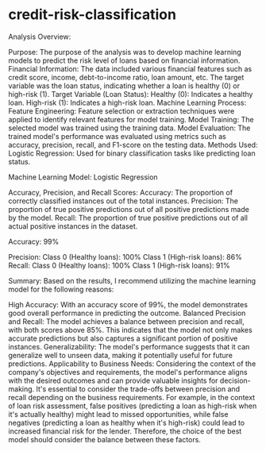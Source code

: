 # credit-risk-classification

Analysis Overview:

Purpose: The purpose of the analysis was to develop machine learning models to predict the risk level of loans based on financial information.
Financial Information: The data included various financial features such as credit score, income, debt-to-income ratio, loan amount, etc. The target variable was the loan status, indicating whether a loan is healthy (0) or high-risk (1).
Target Variable (Loan Status):
Healthy (0): Indicates a healthy loan.
High-risk (1): Indicates a high-risk loan.
Machine Learning Process:
Feature Engineering: Feature selection or extraction techniques were applied to identify relevant features for model training.
Model Training: The selected model was trained using the training data.
Model Evaluation: The trained model's performance was evaluated using metrics such as accuracy, precision, recall, and F1-score on the testing data.
Methods Used:
Logistic Regression: Used for binary classification tasks like predicting loan status.

Machine Learning Model: Logistic Regression


Accuracy, Precision, and Recall Scores:
Accuracy: The proportion of correctly classified instances out of the total instances.
Precision: The proportion of true positive predictions out of all positive predictions made by the model.
Recall: The proportion of true positive predictions out of all actual positive instances in the dataset.


Accuracy:
99%

Precision:
Class 0 (Healthy loans): 100%
Class 1 (High-risk loans): 86%
Recall:
Class 0 (Healthy loans): 100%
Class 1 (High-risk loans): 91%

Summary:
Based on the results, I recommend utilizing the machine learning model for the following reasons:

High Accuracy: With an accuracy score of 99%, the model demonstrates good overall performance in predicting the outcome.
Balanced Precision and Recall: The model achieves a balance between precision and recall, with both scores above 85%. This indicates that the model not only makes accurate predictions but also captures a significant portion of positive instances.
Generalizability: The model's performance suggests that it can generalize well to unseen data, making it potentially useful for future predictions.
Applicability to Business Needs: Considering the context of the company's objectives and requirements, the model's performance aligns with the desired outcomes and can provide valuable insights for decision-making.
It's essential to consider the trade-offs between precision and recall depending on the business requirements. For example, in the context of loan risk assessment, false positives (predicting a loan as high-risk when it's actually healthy) might lead to missed opportunities, while false negatives (predicting a loan as healthy when it's high-risk) could lead to increased financial risk for the lender. Therefore, the choice of the best model should consider the balance between these factors.